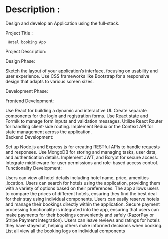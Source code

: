 # Description :
Design and develop an Application using the full-stack.

Project Title :

     Hotel booking App

Project Description:

Design Phase:

 Sketch the layout of your application’s interface, focusing on usability and user experience. Use CSS frameworks like Bootstrap for a responsive design that adapts to various screen sizes.

Development Phase:

Frontend Development:

Use React for building a dynamic and interactive UI.
Create separate components for the login and registration forms.
Use React state and Formik to manage form inputs and validation messages. 
Utilize React Router for handling client-side routing.
 Implement Redux or the Context API for state management across the application.  
Backend Development:

Set up Node.js and Express.js for creating RESTful APIs to handle requests and responses.
Use MongoDB for storing and managing tasks, user data, and authentication details.
Implement JWT, and Bcrypt for secure access.
Integrate middleware for user permissions and role-based access control.
Functionality Development:

Users can view all hotel details including hotel name, price, amenities ,location.
Users can search for hotels using the application, providing them with a variety of options based on their preferences.
The app allows users to compare the prices of different hotels, ensuring they find the best deal for their stay using individual components. 
Users can easily reserve hotels and manage their bookings directly within the application.
Secure payment processing functionality is integrated into the app, ensuring that users can make payments for their bookings conveniently and safely (RazorPay or Stripe Payment integration).
Users can leave reviews and ratings for hotels they have stayed at, helping others make informed decisions when booking.
List all view all the booking logs on individual components